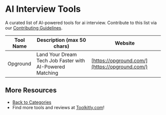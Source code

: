 # AI Interview Tools

A curated list of AI-powered tools for ai interview. Contribute to this list via our [Contributing Guidelines](../CONTRIBUTING.md).

| Tool Name | Description (max 50 chars) | Website |
|-----------|----------------------------|---------|
| Opground | Land Your Dream Tech Job Faster with AI-Powered Matching | [https://opground.com/](https://opground.com/) |

## More Resources
- [Back to Categories](../README.md)
- Find more tools and reviews at [Toolkitly.com](https://toolkitly.com)!
